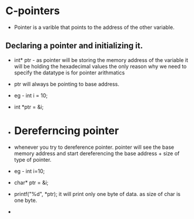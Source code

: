 # C-pointers
- Pointer is a varible that points to the address of the other variable.
  
## Declaring a pointer and initializing it.
- int* ptr - as pointer will be storing the memory address of the variable it will be holding the hexadecimal values the only reason why we need to specify the datatype is for pointer arithmatics
- ptr will always be pointing to base address.

- eg - int i = 10;
- int *ptr = &i;

- # Dereferncing pointer
- whenever you try to dereference pointer. pointer will see the base memory address and start dereferencing the base address + size of type of pointer.

- eg - int i=10;
- char* ptr = &i;
- printf("%d", *ptr); it will print only one byte of data. as size of char is one byte.
- 
